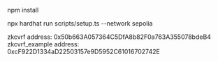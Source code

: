 npm install

npx hardhat run scripts/setup.ts --network sepolia

zkcvrf address:  0x50b663A057364C5DfA8b82F0a763A355078bdeB4
zkcvrf_example address:  0xcF922D1334aD22503157e9D5952C61016702742E


